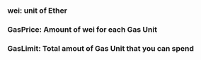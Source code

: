 ### wei: unit of Ether
### GasPrice: Amount of wei for each Gas Unit
### GasLimit: Total amout of Gas Unit that you can spend